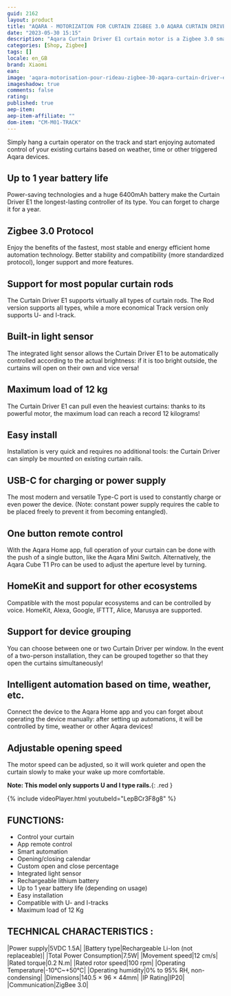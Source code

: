 ```yaml
---
guid: 2162
layout: product 
title: "AQARA - MOTORIZATION FOR CURTAIN ZIGBEE 3.0 AQARA CURTAIN DRIVER E1 (TRACK VERSION)"
date: "2023-05-30 15:15"
description: "Aqara Curtain Driver E1 curtain motor is a Zigbee 3.0 smart product which can help you control your curtain and turn your existing curtain into a smart curtain. Model for track only."
categories: [Shop, Zigbee]
tags: []
locale: en_GB
brand: Xiaomi
ean: 
image: 'aqara-motorisation-pour-rideau-zigbee-30-aqara-curtain-driver-e1-version-rail.jpg'
imageshadow: true
comments: false
rating:  
published: true
aep-item: 
aep-item-affiliate: ""
dom-item: "CM-M01-TRACK"
---
```


Simply hang a curtain operator on the track and start enjoying automated control of your existing curtains based on weather, time or other triggered Aqara devices.

## Up to 1 year battery life
Power-saving technologies and a huge 6400mAh battery make the Curtain Driver E1 the longest-lasting controller of its type. You can forget to charge it for a year.

## Zigbee 3.0 Protocol
Enjoy the benefits of the fastest, most stable and energy efficient home automation technology. Better stability and compatibility (more standardized protocol), longer support and more features.

## Support for most popular curtain rods
The Curtain Driver E1 supports virtually all types of curtain rods. The Rod version supports all types, while a more economical Track version only supports U- and I-track.

## Built-in light sensor
The integrated light sensor allows the Curtain Driver E1 to be automatically controlled according to the actual brightness: if it is too bright outside, the curtains will open on their own and vice versa!

## Maximum load of 12 kg
The Curtain Driver E1 can pull even the heaviest curtains: thanks to its powerful motor, the maximum load can reach a record 12 kilograms!

## Easy install
Installation is very quick and requires no additional tools: the Curtain Driver can simply be mounted on existing curtain rails.

## USB-C for charging or power supply
The most modern and versatile Type-C port is used to constantly charge or even power the device. (Note: constant power supply requires the cable to be placed freely to prevent it from becoming entangled).

## One button remote control
With the Aqara Home app, full operation of your curtain can be done with the push of a single button, like the Aqara Mini Switch. Alternatively, the Aqara Cube T1 Pro can be used to adjust the aperture level by turning.

## HomeKit and support for other ecosystems
Compatible with the most popular ecosystems and can be controlled by voice. HomeKit, Alexa, Google, IFTTT, Alice, Marusya are supported.

## Support for device grouping
You can choose between one or two Curtain Driver per window. In the event of a two-person installation, they can be grouped together so that they open the curtains simultaneously!

## Intelligent automation based on time, weather, etc.
Connect the device to the Aqara Home app and you can forget about operating the device manually: after setting up automations, it will be controlled by time, weather or other Aqara devices!

## Adjustable opening speed
The motor speed can be adjusted, so it will work quieter and open the curtain slowly to make your wake up more comfortable.

**Note: This model only supports U and I type rails.**{: .red }

{% include videoPlayer.html youtubeId="LepBCr3F8g8" %}

## FUNCTIONS:

- Control your curtain
- App remote control
- Smart automation
- Opening/closing calendar
- Custom open and close percentage
- Integrated light sensor
- Rechargeable lithium battery
- Up to 1 year battery life (depending on usage)
- Easy installation
- Compatible with U- and I-tracks
- Maximum load of 12 Kg

## TECHNICAL CHARACTERISTICS :

|Power supply|5VDC 1.5A|
|Battery type|Rechargeable Li-Ion (not replaceable)|
|Total Power Consumption|7.5W|
|Movement speed|12 cm/s|
|Rated torque|0.2 N.m|
|Rated rotor speed|100 rpm|
|Operating Temperature|-10℃~+50℃|
|Operating humidity|0% to 95% RH, non-condensing|
|Dimensions|140.5 × 96 × 44mm|
|IP Rating|IP20|
|Communication|ZigBee 3.0|


